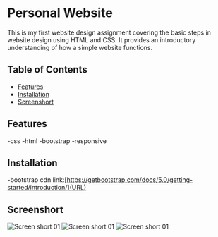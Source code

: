 # Personal Website

This is my first website design assignment covering the basic steps in website design using HTML and CSS. It provides an introductory understanding of how a simple website functions.

## Table of Contents

- [Features](#features)
- [Installation](#installation)
- [Screenshort](#Screenshort)



## Features
-css
-html
-bootstrap
-responsive

## Installation
-bootstrap cdn link:[https://getbootstrap.com/docs/5.0/getting-started/introduction/](URL)

## Screenshort

![Screen short 01](https://github.com/Arun12kumar/personal_website/blob/master/personal_website_bootstrap/screenshorts/personel%20website.png)
![Screen short 01](https://github.com/Arun12kumar/personal_website/blob/master/personal_website_bootstrap/screenshorts//personal_web_02.png)
![Screen short 01](https://github.com/Arun12kumar/personal_website/blob/master/personal_website_bootstrap/screenshorts/personal_web_03.png)
